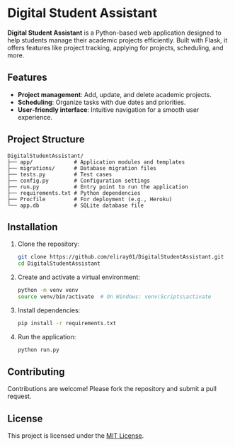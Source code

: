 # Digital Student Assistant

**Digital Student Assistant** is a Python-based web application designed to help students manage their academic projects efficiently. Built with Flask, it offers features like project tracking, applying for projects, scheduling, and more.

## Features

- **Project management**: Add, update, and delete academic projects.
- **Scheduling**: Organize tasks with due dates and priorities.
- **User-friendly interface**: Intuitive navigation for a smooth user experience.

## Project Structure

```
DigitalStudentAssistant/
├── app/             # Application modules and templates
├── migrations/      # Database migration files
├── tests.py         # Test cases
├── config.py        # Configuration settings
├── run.py           # Entry point to run the application
├── requirements.txt # Python dependencies
├── Procfile         # For deployment (e.g., Heroku)
└── app.db           # SQLite database file
```


## Installation

1. Clone the repository:
    ```bash
    git clone https://github.com/eliray01/DigitalStudentAssistant.git
    cd DigitalStudentAssistant
    ```

2. Create and activate a virtual environment:
    ```bash
    python -m venv venv
    source venv/bin/activate  # On Windows: venv\Scripts\activate
    ```

3. Install dependencies:
    ```bash
    pip install -r requirements.txt
    ```

4. Run the application:
    ```bash
    python run.py
    ```

## Contributing

Contributions are welcome! Please fork the repository and submit a pull request.

## License

This project is licensed under the [MIT License](LICENSE).
